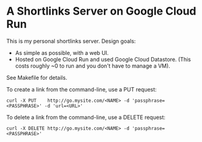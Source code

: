 # A Shortlinks Server on Google Cloud Run

This is my personal shortlinks server. Design goals:

- As simple as possible, with a web UI.
- Hosted on Google Cloud Run and used Google Cloud Datastore. (This costs roughly
  ~0 to run and you don't have to manage a VM).

See Makefile for details.

To create a link from the command-line, use a PUT request:

    curl -X PUT    http://go.mysite.com/<NAME> -d 'passphrase=<PASSPHRASE>' -d 'url=<URL>'

To delete a link from the command-line, use a DELETE request:

    curl -X DELETE http://go.mysite.com/<NAME> -d 'passphrase=<PASSPHRASE>'

